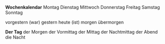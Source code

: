 
**Wochenkalendar**
Montag
Dienstag
Mittwoch
Donnerstag
Freitag
Samstag
Sonntag

vorgestern (war)
gestern
heute (ist)
morgen
übermorgen




**Der Tag**
der Morgen
der Vormittag
der Mittag
der Nachtmittag
der Abend
die Nacht
